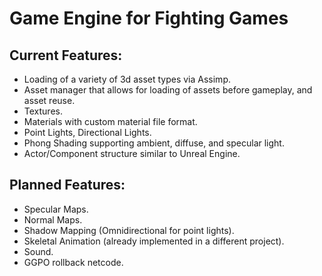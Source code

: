 # Game Engine for Fighting Games
## Current Features:
* Loading of a variety of 3d asset types via Assimp. 
* Asset manager that allows for loading of assets before gameplay, and asset reuse.
* Textures.
* Materials with custom material file format.
* Point Lights, Directional Lights.
* Phong Shading supporting ambient, diffuse, and specular light.
* Actor/Component structure similar to Unreal Engine.
## Planned Features:
* Specular Maps.
* Normal Maps.
* Shadow Mapping (Omnidirectional for point lights).
* Skeletal Animation (already implemented in a different project).
* Sound.
* GGPO rollback netcode.
